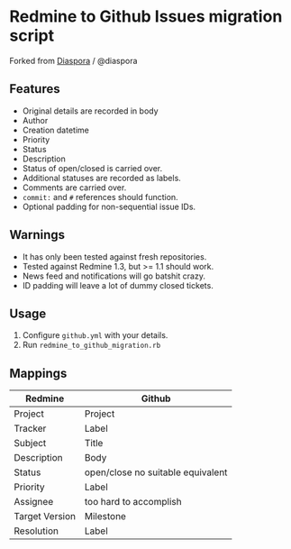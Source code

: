 # Redmine to Github Issues migration script

Forked from [Diaspora](https://joindiaspora.com/) / @diaspora

## Features

- Original details are recorded in body
 - Author
 - Creation datetime
 - Priority
 - Status
 - Description
- Status of open/closed is carried over.
- Additional statuses are recorded as labels.
- Comments are carried over.
- `commit:` and `#` references should function.
- Optional padding for non-sequential issue IDs.

## Warnings

- It has only been tested against fresh repositories.
- Tested against Redmine 1.3, but >= 1.1 should work.
- News feed and notifications will go batshit crazy.
- ID padding will leave a lot of dummy closed tickets.

## Usage

1. Configure `github.yml` with your details.
1. Run `redmine_to_github_migration.rb`

## Mappings

| Redmine | Github |
| ------- | ------ |
| Project | Project |
| Tracker | Label |
| Subject | Title |
| Description | Body |
| Status | open/close no suitable equivalent |
| Priority | Label |
| Assignee | too hard to accomplish |
| Target Version | Milestone | 
| Resolution | Label |